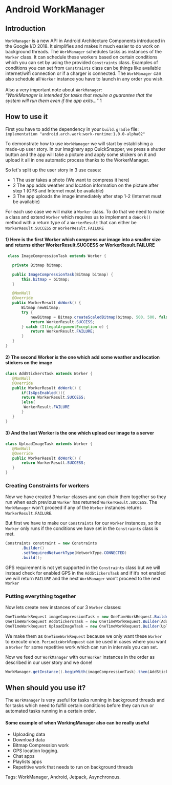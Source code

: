 # Android WorkManager

## Introduction

`WorkManager` is a new API in Android Architecture Components introduced in the Google I/O 2018. It simplifies and makes it much easier to do work on background threads. The `WorkManager` schedules tasks as instances of the `Worker` class. It can schedule these workers based on certain conditions which you can set by using the provided `Constraints` class. Examples of conditions you can set from `Constraints` class can be things like available internet/wifi connection or if a charger is connected. The `WorkManager` can also schedule all `Worker` instance you have to launch in any order you wish.
</br>
</br>Also a very important note about `WorkManager`: </br> *“WorkManager is intended for tasks that require a guarantee that the system will run them even if the app exits...”* 1


## How to use it

First you have to add the dependency in your `build.gradle` file: </br>
`implementation "android.arch.work:work-runtime:1.0.0-alpha02"`

To demonstrate how to use `WorkManager` we will start by establishing a made-up user story.
In our imaginary app QuickSnapper, we press a shutter button and the app will take a picture and apply some stickers on it and upload it all in one automatic process thanks to the WorkerManager.

So let's split up the user story in 3 use cases:

- 1 The user takes a photo (We want to compress it here) 
- 2 The app adds weather and location information on the picture after step 1 (GPS and Internet must be available)
- 3 The app uploads the image immediately after step 1-2  (Internet must be available) 


For each use case we will make a `Worker` class. To do that we need to make a class and extend `Worker` which requires us to implement a `doWork()` method with a return type of a `WorkerResult` that can either be `WorkerResult.SUCCESS` or `WorkerResult.FAILURE`

#### 1) Here is the first Worker which compress our image into a smaller size and returns either WorkerResult.SUCCESS or WorkerResult.FAILURE

```java
 class ImageCompressionTask extends Worker {

   private Bitmap bitmap;

   public ImageCompressionTask(Bitmap bitmap) {
       this.bitmap = bitmap;
   }

   @NonNull
   @Override
   public WorkerResult doWork() {
       Bitmap newBitmap;
       try {
           newBitmap = Bitmap.createScaledBitmap(bitmap, 500, 500, false);
           return WorkerResult.SUCCESS;
       } catch (IllegalArgumentException e) {
           return WorkerResult.FAILURE;
       }
   }
}
```


#### 2) The second Worker is the one which add some weather and location stickers on the image
```java
class AddStickersTask extends Worker {
   @NonNull
   @Override
   public WorkerResult doWork() {
       if(IsGpsEnabled()){
       return WorkerResult.SUCCESS;
       }else{
        WorkerResult.FAILURE
       }
   }
}
```


#### 3) And the last Worker is the one which upload our image to a server
```java
class UploadImageTask extends Worker {
   @NonNull
   @Override
   public WorkerResult doWork() {
       return WorkerResult.SUCCESS;
   }
}
```

### Creating Constraints for workers

Now we have created 3 `Worker` classes and can chain them together so they run when each previous `Worker` has returned `WorkerResult.SUCCESS`. The `WorkManager` won't proceed if any of the `Worker` instances returns `WorkerResult.FAILURE`.

But first we have to make our `Constraints` for our `Worker` instances, so the `Worker` only runs if the conditions we have set in the `Constraints` class is met. 

```java
Constraints constraint = new Constraints
       .Builder()
       .setRequiredNetworkType(NetworkType.CONNECTED)
       .build();
```


GPS requirement is not yet supported in the `Constraints` class but we will instead check for enabled GPS in the `AddStickersTask` and if it’s not enabled we will return `FAILURE` and the next `WorkManager` won’t proceed to the next `Worker`

### Putting everything together 

Now lets create new instances of our 3 `Worker` classes: 

```java
OneTimeWorkRequest imageCompressionTask = new OneTimeWorkRequest.Builder(ImageCompressionTask.class).build();
OneTimeWorkRequest AddStickersTask = new OneTimeWorkRequest.Builder(AddStickersTask.class).setConstraints(constraint).build();
OneTimeWorkRequest UploadImageTask = new OneTimeWorkRequest.Builder(UploadImageTask.class).setConstraints(constraint).build();
```

We make them as `OneTimeWorkRequest` because we only want these `Worker` to execute once. `PeriodicWorkRequest` can be used in cases where you want a `Worker` for some repetitive work which can run in intervals you can set.

Now we feed our `WorkManager` with our `Worker` instances in the order as described in our user story and we done!

```java
WorkManager.getInstance().beginWith(imageCompressionTask).then(AddStickersTask).then(UploadImageTask).enqueue();
```

## When should you use it?
The `WorkManager` is very useful for tasks running in background threads and for tasks which need to fulfill certain conditions before they can run or automated tasks running in a certain order.

#### Some example of when WorkingManager also can be really useful

- Uploading data
- Download data
- Bitmap Compression work
- GPS location logging.
- Chat apps
- Playlists apps
- Repetitive work that needs to run on background threads 


Tags: WorkManager, Android, Jetpack, Asynchronous.
